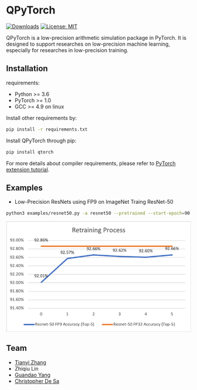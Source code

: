 # QPyTorch
[![Downloads](https://pepy.tech/badge/qtorch)](https://pepy.tech/project/qtorch) [![License: MIT](https://img.shields.io/badge/License-MIT-yellow.svg)](https://opensource.org/licenses/MIT)

QPyTorch is a low-precision arithmetic simulation package in
PyTorch. It is designed to support researches on low-precision machine
learning, especially for researches in low-precision training. 

## Installation

requirements:

- Python >= 3.6
- PyTorch >= 1.0
- GCC >= 4.9 on linux

Install other requirements by:
```bash
pip install -r requirements.txt
```

Install QPyTorch through pip:
```bash
pip install qtorch
```

For more details about compiler requirements, 
please refer to [PyTorch extension tutorial](https://pytorch.org/tutorials/advanced/cpp_extension.html).

## Examples
- Low-Precision ResNets using FP9 on ImageNet
Traing ResNet-50
```bash
python3 examples/resnet50.py -a resnet50 --pretrained --start-epoch=90 --epochs=95 /path_to_imagenet
```
![image](https://github.com/wdlctc/QPytorch-FP9/blob/master/retrain.png)

## Team
* [Tianyi Zhang](https://scholar.google.com/citations?user=OI0HSa0AAAAJ&hl=en)
* Zhiqiu Lin
* [Guandao Yang](http://www.guandaoyang.com/)
* [Christopher De Sa](http://www.cs.cornell.edu/~cdesa/)
